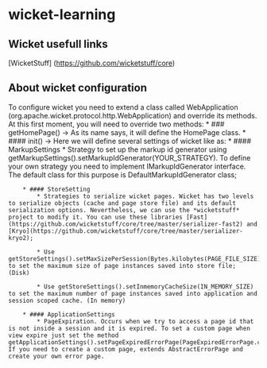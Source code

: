 # wicket-learning

## Wicket usefull links

[WicketStuff] (https://github.com/wicketstuff/core)

## About wicket configuration

To configure wicket you need to extend a class called WebApplication (org.apache.wicket.protocol.http.WebApplication) and override its methods.
At this first moment, you will need to override two methods:
	* ### getHomePage() -> As its name says, it will define the HomePage class. 
	* #### init() -> Here we will define several settings of wicket like as:
		* #### MarkupSettings
			* Strategy to set up the markup id generator using getMarkupSettings().setMarkupIdGenerator(YOUR_STRATEGY). To define your own strategy you need to implement IMarkupIdGenerator interface. The default class for this purpose is DefaultMarkupIdGenerator class;
		
		* #### StoreSetting 
			* Strategies to serialize wicket pages. Wicket has two levels to serialize objects (cache and page store file) and its default serialization options. Nevertheless, we can use the *wicketstuff* project to modify it. You can use these libraries [Fast](https://github.com/wicketstuff/core/tree/master/serializer-fast2) and [Kryo](https://github.com/wicketstuff/core/tree/master/serializer-kryo2);
			
			* Use getStoreSettings().setMaxSizePerSession(Bytes.kilobytes(PAGE_FILE_SIZE)) to set the maximum size of page instances saved into store file; (Disk)
			
			* Use getStoreSettings().setInmemoryCacheSize(IN_MEMORY_SIZE) to set the maximum number of page instances saved into application and session scoped cache. (In memory)
		
		* #### ApplicationSettings
			* PageExpiration. Occurs when we try to access a page id that is not inside a session and it is expired. To set a custom page when view expire just set the method getApplicationSettings().setPageExpiredErrorPage(PageExpiredErrorPage.class). If you need to create a custom page, extends AbstractErrorPage and create your own error page.
		
		
	